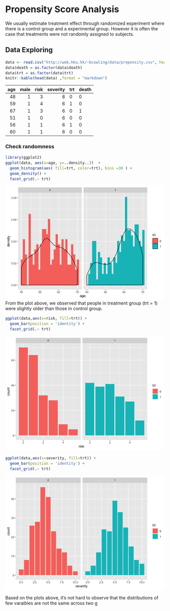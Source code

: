 Propensity Score Analysis
================

We usually estimate treatment effect through randomized experiment where
there is a control group and a experimental group. However it is often
the case that treatments were not randomly assigned to
subjects.

## Data Exploring

``` r
data <- read.csv("http://web.hku.hk/~bcowling/data/propensity.csv", header=TRUE)
data$death = as.factor(data$death)
data$trt = as.factor(data$trt)
knitr::kable(head(data) ,format = "markdown")
```

| age | male | risk | severity | trt | death |
| --: | ---: | ---: | -------: | :-- | :---- |
|  48 |    1 |    3 |        8 | 0   | 0     |
|  59 |    1 |    4 |        6 | 1   | 0     |
|  67 |    1 |    3 |        6 | 0   | 1     |
|  51 |    1 |    0 |        6 | 0   | 0     |
|  56 |    1 |    1 |        6 | 1   | 0     |
|  60 |    1 |    1 |        6 | 0   | 0     |

### Check randomness

``` r
library(ggplot2)
ggplot(data, aes(x=age, y=..density..))  +
  geom_histogram(aes( fill=trt, color=trt), bins =30 ) +
  geom_density() +
  facet_grid(.~ trt)
```

![](figs/fig-unnamed-chunk-3-1.png)<!-- --> From the plot above, we
observed that people in treatment group (trt = 1) were slightly older
than those in control group.

``` r
ggplot(data,aes(x=risk, fill=trt)) +  
  geom_bar(position = 'identity') +
  facet_grid(.~ trt)
```

![](figs/fig-unnamed-chunk-4-1.png)<!-- -->

``` r
ggplot(data,aes(x=severity, fill=trt)) +
  geom_bar(position = 'identity') +
  facet_grid(.~ trt)
```

![](figs/fig-unnamed-chunk-5-1.png)<!-- -->

Based on the plots above, it’s not hard to observe that the
distributions of few varaibles are not the same across two g
